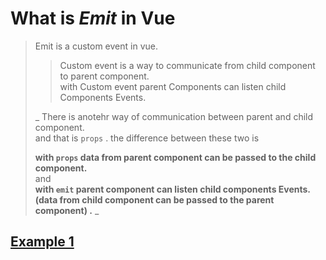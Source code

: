 # What is _Emit_ in Vue

> Emit is a custom event in vue.
>
> > Custom event is a way to communicate from child component to parent component.  
> > with Custom event parent Components can listen child Components Events.
>
> \_ There is anotehr way of communication between parent and child component.  
> and that is `props` . the difference between these two is
>
> **with `props` data from parent component can be passed to the child component.**  
> and  
> **with `emit` parent component can listen child components Events. (data from child component can be passed to the parent component) .** \_

## [Example 1](VUE-emit.md)
